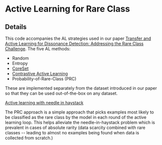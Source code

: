 # Active Learning for Rare Class
## Details

This code accompanies the AL strategies used in our paper [Transfer and Active Learning for Dissonance Detection: Addressing the Rare Class Challenge](https://arxiv.org/abs/2305.02459). The five AL methods: 

* Random
* Entropy
* [CoreSet](https://arxiv.org/abs/1708.00489v4)
* [Contrastive Active Learning](https://aclanthology.org/2021.emnlp-main.51/)
* Probability-of-Rare-Class (PRC)

These are implemented separately from the dataset introduced in our paper so that they can be used out-of-the-box on any dataset.

[Active learning with needle in haystack](./images/something.png)

The PRC approach is a simple approach that picks examples most likely to be classified as the rare class by the model in each round of the active learning loop. This helps alleviate the needle-in-haystack problem which is prevalent in cases of absolute rarity (data scarcity combined with rare classes -- leading to almost no examples being found when data is collected from scratch.)
